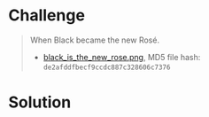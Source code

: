 # Challenge

> When Black became the new Rosé.
> 
> * [black_is_the_new_rose.png](attachments/black_is_the_new_rose.png), MD5 file hash: `de2afddfbecf9ccdc887c328606c7376`

# Solution

